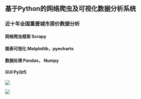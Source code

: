 ## 基于Python的网络爬虫及可视化数据分析系统

### 近十年全国重要城市房价数据分析

#### 网络爬虫框架 Scrapy 

#### 图表可视化 Matplotlib，pyecharts

#### 数据处理 Pandas， Numpy

#### GUI PyQt5

![](C:\Users\qq\Downloads\HousePriceAnalyze-master\img\1.png)

![](C:\Users\qq\Downloads\HousePriceAnalyze-master\img\2.png)